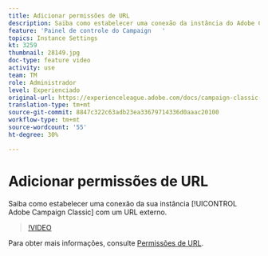 ```yaml
---
title: Adicionar permissões de URL
description: Saiba como estabelecer uma conexão da instância do Adobe Campaign Classic com um URL externo.
feature: 'Painel de controle do Campaign   '
topics: Instance Settings
kt: 3259
thumbnail: 28149.jpg
doc-type: feature video
activity: use
team: TM
role: Administrador
level: Experienciado
original-url: https://experienceleague.adobe.com/docs/campaign-classic-learn/tutorials/administrating/control-panel-acc/adding-url-permissions.html
translation-type: tm+mt
source-git-commit: 8847c322c63adb23ea33679714336d0aaac20100
workflow-type: tm+mt
source-wordcount: '55'
ht-degree: 30%

---
```



# Adicionar permissões de URL

Saiba como estabelecer uma conexão da sua instância [!UICONTROL Adobe Campaign Classic] com um URL externo.

>[!VIDEO](https://video.tv.adobe.com/v/28149?quality=12)

Para obter mais informações, consulte [Permissões de URL](https://docs.adobe.com/content/help/pt-BR/control-panel/using/instances-settings/url-permissions.html).
